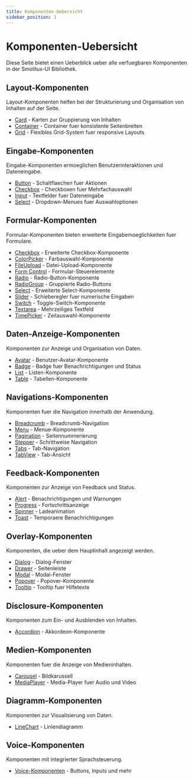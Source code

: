 ```yaml
---
title: Komponenten-Uebersicht
sidebar_position: 1
---
```


# Komponenten-Uebersicht

Diese Seite bietet einen Ueberblick ueber alle verfuegbaren Komponenten in der Smolitux-UI Bibliothek.

## Layout-Komponenten

Layout-Komponenten helfen bei der Strukturierung und Organisation von Inhalten auf der Seite.

- [Card](/docs/components/layout/card) - Karten zur Gruppierung von Inhalten
- [Container](/docs/components/layout/container) - Container fuer konsistente Seitenbreiten
- [Grid](/docs/components/layout/grid) - Flexibles Grid-System fuer responsive Layouts

## Eingabe-Komponenten

Eingabe-Komponenten ermoeglichen Benutzerinteraktionen und Dateneingabe.

- [Button](/docs/components/inputs/Button) - Schaltflaechen fuer Aktionen
- [Checkbox](/docs/components/inputs/Checkbox) - Checkboxen fuer Mehrfachauswahl
- [Input](/docs/components/inputs/Input) - Textfelder fuer Dateneingabe
- [Select](/docs/components/inputs/Select) - Dropdown-Menues fuer Auswahloptionen

## Formular-Komponenten

Formular-Komponenten bieten erweiterte Eingabemoeglichkeiten fuer Formulare.

- [Checkbox](/docs/components/forms/checkbox) - Erweiterte Checkbox-Komponente
- [ColorPicker](/docs/components/forms/colorpicker) - Farbauswahl-Komponente
- [FileUpload](/docs/components/forms/fileupload) - Datei-Upload-Komponente
- [Form Control](/docs/components/forms/form-control) - Formular-Steuerelemente
- [Radio](/docs/components/forms/radio) - Radio-Button-Komponente
- [RadioGroup](/docs/components/forms/radiogroup) - Gruppierte Radio-Buttons
- [Select](/docs/components/forms/select) - Erweiterte Select-Komponente
- [Slider](/docs/components/forms/slider) - Schieberegler fuer numerische Eingaben
- [Switch](/docs/components/forms/switch) - Toggle-Switch-Komponente
- [Textarea](/docs/components/forms/textarea) - Mehrzeiliges Textfeld
- [TimePicker](/docs/components/forms/timepicker) - Zeitauswahl-Komponente

## Daten-Anzeige-Komponenten

Komponenten zur Anzeige und Organisation von Daten.

- [Avatar](/docs/components/data-display/avatar) - Benutzer-Avatar-Komponente
- [Badge](/docs/components/data-display/badge) - Badge fuer Benachrichtigungen und Status
- [List](/docs/components/data-display/list) - Listen-Komponente
- [Table](/docs/components/data-display/table) - Tabellen-Komponente

## Navigations-Komponenten

Komponenten fuer die Navigation innerhalb der Anwendung.

- [Breadcrumb](/docs/components/navigation/breadcrumb) - Breadcrumb-Navigation
- [Menu](/docs/components/navigation/menu) - Menue-Komponente
- [Pagination](/docs/components/navigation/pagination) - Seitennummerierung
- [Stepper](/docs/components/navigation/stepper) - Schrittweise Navigation
- [Tabs](/docs/components/navigation/tabs) - Tab-Navigation
- [TabView](/docs/components/navigation/tabview) - Tab-Ansicht

## Feedback-Komponenten

Komponenten zur Anzeige von Feedback und Status.

- [Alert](/docs/components/feedback/alert) - Benachrichtigungen und Warnungen
- [Progress](/docs/components/feedback/progress) - Fortschrittsanzeige
- [Spinner](/docs/components/feedback/spinner) - Ladeanimation
- [Toast](/docs/components/feedback/toast) - Temporaere Benachrichtigungen

## Overlay-Komponenten

Komponenten, die ueber dem Hauptinhalt angezeigt werden.

- [Dialog](/docs/components/overlay/dialog) - Dialog-Fenster
- [Drawer](/docs/components/overlay/drawer) - Seitenleiste
- [Modal](/docs/components/overlay/modal) - Modal-Fenster
- [Popover](/docs/components/overlay/popover) - Popover-Komponente
- [Tooltip](/docs/components/overlay/tooltip) - Tooltip fuer Hilfetexte

## Disclosure-Komponenten

Komponenten zum Ein- und Ausblenden von Inhalten.

- [Accordion](/docs/components/disclosure/accordion) - Akkordeon-Komponente

## Medien-Komponenten

Komponenten fuer die Anzeige von Medieninhalten.

- [Carousel](/docs/components/media/carousel) - Bildkarussell
- [MediaPlayer](/docs/components/media/mediaplayer) - Media-Player fuer Audio und Video

## Diagramm-Komponenten

Komponenten zur Visualisierung von Daten.

- [LineChart](/docs/components/charts/line-chart) - Liniendiagramm

## Voice-Komponenten

Komponenten mit integrierter Sprachsteuerung.

- [Voice-Komponenten](/docs/components/voice/index) - Buttons, Inputs und mehr
